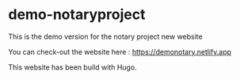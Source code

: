 # demo-notaryproject
This is the demo version for the notary project new website

You can check-out the website here : https://demonotary.netlify.app

This website has been build with Hugo.
